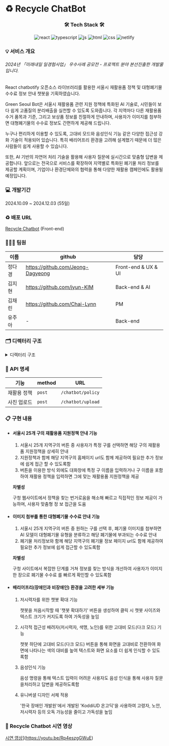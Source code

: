 # ♻️ Recycle ChatBot

<div align=center>
  
### 🛠️ Tech Stack 🛠️
![react](https://img.shields.io/badge/React-20232A?style=for-the-badge&logo=react&logoColor=61DAFB)
![typescript](https://img.shields.io/badge/Typescript-007ACC?style=for-the-badge&logo=Typescript&logoColor=white)
![js](https://img.shields.io/badge/JavaScript-F7DF1E?style=for-the-badge&logo=JavaScript&logoColor=white)
![html](https://img.shields.io/badge/HTML5-E34F26?style=for-the-badge&logo=html5&logoColor=white)
![css](https://img.shields.io/badge/CSS3-1572B6?style=for-the-badge&logo=css3&logoColor=white)
![netlify](https://img.shields.io/badge/Netlify-00C7B7?style=for-the-badge&logo=netlify&logoColor=white)

</div>


### 💡 서비스 개요 
###### 2024년 「미래내일 일경험사업」 우수사례 공모전 - 프로젝트 분야 본선진출한 개발물 입니다.

React chatbotify 오픈소스 라이브러리를 활용한 서울시 재활용품 정책 및 대형폐기물 수수료 정보 안내 챗봇을 기획하였습니다.

Green Seoul Bot은 서울시 재활용품 관련 지원 정책에 특화된 AI 기술로, 시민들이 보다 쉽게 고품질의 분리배출을 실천할 수 있도록 도와줍니다.
각 지역마다 다른 재활용품 수거 품목과 기준, 그리고 보상품 정보를 친절하게 안내하며, 사용자가 이미지를 첨부하면 대형폐기물의 수수료 정보도 간편하게 제공해 드립니다.

누구나 편리하게 이용할 수 있도록, 고대비 모드와 음성인식 기능 같은 다양한 접근성 강화 기술이 적용되어 있습니다. 특히 배리어프리 환경을 고려해 설계했기 때문에 더 많은 사람들이 쉽게 사용할 수 있습니다.

또한, AI 기반의 자연어 처리 기술을 활용해 사용자 질문에 실시간으로 맞춤형 답변을 제공합니다. 앞으로는 전국으로 서비스를 확장하여 지역별로 특화된 폐기물 처리 정보를 제공할 계획이며, 기업이나 환경단체와의 협력을 통해 다양한 재활용 캠페인에도 활용될 예정입니다.

### 💻 개발기간 
2024.10.09 ~ 2024.12.03 (55일)

### ♻️ 배포 URL
[Recycle Chatbot](https://greenseoulbot.netlify.app/) (Front-end)

### 👩🏻‍💻 팀원 
|이름|github|담당|
|------|---|---|
|정다경|<https://github.com/Jeong-Dagyeong>|Front-end & UX & UI|
|김지현|<https://github.com/jyun-KIM>|Back-end & AI|
|김채린|<https://github.com/Chai-Lynn>|PM|
|유주아|-|Back-end|

### 🗂️ 디렉터리 구조 
<details>
  <summary>
      디렉터리 구조
  </summary>

  ```
📦public
 ┣ 📂fonts
 ┃ ┣ 📜KoddiUDOnGothic-Bold.ttf
 ┃ ┣ 📜KoddiUDOnGothic-ExtraBold.ttf
 ┃ ┗ 📜KoddiUDOnGothic-Regular.ttf
 ┣ 📂images
 ┃ ┣ 📜close.png
 ┃ ┣ 📜picture.png
 ┃ ┣ 📜picture_darkmode.png
 ┃ ┣ 📜recycle-icon.png
 ┃ ┣ 📜switch-on64.png
 ┃ ┗ 📜switch.png
 ┗ 📂styles
 ┃ ┣ 📜chatbot-style.css
 ┃ ┣ 📜darkmode-style.css
 ┃ ┗ 📜enlargemode-style.css

📦src
 ┣ 📂app
 ┃ ┣ 📂create
 ┃ ┃ ┗ 📜page.tsx
 ┃ ┣ 📂flows
 ┃ ┃ ┣ 📜district-flow.tsx
 ┃ ┃ ┗ 📜upload-file-flow.tsx
 ┃ ┣ 📂utils
 ┃ ┃ ┗ 📜styles.tsx
 ┃ ┣ 📜globals.css
 ┃ ┣ 📜layout.tsx
 ┃ ┗ 📜page.tsx
 ┗ 📂types
 ┃ ┣ 📜FileList.tsx
 ┃ ┗ 📜Params.tsx
```

</details>

### 📑 API 명세 
|기능|method|URL|
|------|---|---|
|재활용 정책|`post`|`/chatbot/policy`|
|사진 업로드|`post`|`/chatbot/upload`|

### 📋 구현 내용

- #### 서울시 25개 구의 재활용품 지원정책 안내 기능
  1. 서울시 25개 지역구의 버튼 중 사용자가 특정 구를 선택하면 해당 구의 재활용품 지원정책을 상세히 안내
  2. 지원정책과 함께 해당 지역구의 홈페이지 url도 함께 제공하여 필요한 추가 정보에 쉽게 접근 할 수 있도록함
  3. 버튼을 이용한 방식 외에도 대화창에 특정 구 이름을 입력하거나 구 이름을 포함하여 재활용 정책을 입력하면 그에 맞는 재활용품 지원정책을 제공
 
  __차별성__

  구청 웹사이트에서 정책을 찾는 번거로움을 해소해 빠르고 직접적인 정보 제공이 가능하며, 사용자 맞춤형 정   보 접근을 도움
  
- #### 이미지 첨부를 통한 대형폐기물 수수료 안내 기능
  1. 서울시 25개 지역구의 버튼 중 원하는 구를 선택 후, 폐기물 이미지를 첨부하면 AI 모델이 대형폐기물 유형을 분류하고 해당 폐기물에 부과되는 수수료 안내
  2. 폐기물 처리정보와 함께 해당 지역구의 폐기물 정보 페이지 url도 함께 제공하여 필요한 추가 정보에 쉽게 접근할 수 있도록함
 
   __차별성__

  구청 사이트에서 복잡한 단계를 거쳐 정보를 찾는 방식을 개선하여 사용자가 이미지 한 장으로 폐기물 수수료   를 빠르게 확인할 수 있도록함

- #### 배리어프리(장애인과 비장애인) 환경을 고려한 세부 기능
  1. 저시력자를 위한 챗봇 확대 기능
 
       챗봇을 처음시작할 때 '챗봇 확대하기' 버튼을 생성하여 클릭 시 챗봇 사이즈와 텍스트 크기가 커지도록      하여 가독성을 높임
  2. 시각적 접근성 배려자(저시력자, 색맹, 노인)를 위한 고대비 모드(다크 모드) 기능
 
       챗봇 하단에 고대비 모드(다크 모드) 버튼을 통해 화면을 고대비로 전환하여 화면에 나타나는 색의 대비를 높여 텍스트와 화면 요소를 더 쉽게 인식할 수 있도록함
  3. 음성인식 기능
 
     음성 명령을 통해 텍스트 입력이 어려운 사용자도 음성 인식을 통해 사용자 질문을처리하고 답변을 제공하도록함
  4. 유니버셜 디자인 서체 적용
 
     '한국 장애인 개발원'에서 개발된 'KoddiUD 온고딕'을 사용하여 고령자, 노안, 저시력자 등의 오독 가능성을 줄이고 가독성을 높임


### 🎥 Recycle Chatbot 시연 영상 
[시연 영상](<https://youtu.be/e-lMW-KMPv8>)](https://youtu.be/Rp4eszgGWuE)


